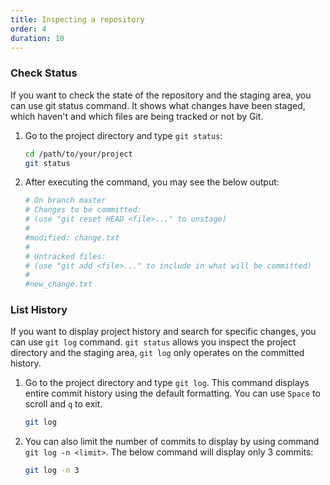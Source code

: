 ```yaml
---
title: Inspecting a repository
order: 4
duration: 10
---
```


### Check Status

If you want to check the state of the repository and the staging area, you can use git status command. It shows what changes have been staged, which haven't and which files are being tracked or not by Git.

1. Go to the project directory and type `git status`:

    ```bash
    cd /path/to/your/project
    git status
    ```

2. After executing the command, you may see the below output:

    ```bash
    # On branch master
    # Changes to be committed:
    # (use "git reset HEAD <file>..." to unstage)
    #
    #modified: change.txt
    #
    # Untracked files:
    # (use "git add <file>..." to include in what will be committed)
    #
    #new_change.txt
    ```

### List History
If you want to display project history and search for specific changes, you can use `git log` command. `git status` allows you inspect the project directory and the staging area, `git log` only operates on the committed history.

1. Go to the project directory and type `git log`. This command displays entire commit history using the default formatting. You can use `Space` to scroll and `q` to exit.

    ```bash
    git log
    ```

2. You can also limit the number of commits to display by using command `git log -n <limit>`. The below command will display only 3 commits:

    ```bash
    git log -n 3
    ```